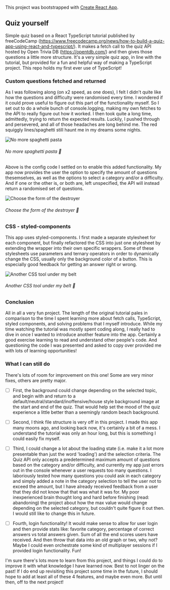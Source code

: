 This project was bootstrapped with [Create React App](https://github.com/facebook/create-react-app).

## Quiz yourself

Simple quiz based on a React TypeScript tutorial published by freeCodeCamp (https://www.freecodecamp.org/news/how-to-build-a-quiz-app-using-react-and-typescript/). It makes a fetch call to the quiz API hosted by Open Trivia DB (https://opentdb.com/) and then gives those questions a little more structure. It's a very simple quiz app, in line with the tutorial, but provided for a fun and helpful way of making a TypeScript project. This repo holds my first ever use of TypeScript!

### Custom questions fetched and returned

As I was following along (on x2 speed, as one does), I felt I didn't quite like how the questions and difficulty were randomised every time. I wondered if it could prove useful to figure out this part of the functionality myself. So I set out to do a whole bunch of console.logging, making my own fetches to the API to really figure out how it worked. I then took quite a long time, admittedly, trying to return the expected results. Luckily, I pushed through and persevered, and all of those headaches are long behind me. The red squiggly lines/spaghetti still haunt me in my dreams some nights.

![No more spaghetti pasta](https://user-images.githubusercontent.com/54646908/104854954-01d1be00-590a-11eb-9a0a-fc622104eb1a.png)
###### No more spaghetti pasta :spaghetti:

Above is the config code I settled on to enable this added functionality. My app now provides the user the option to specify the amount of questions thesemselves, as well as the options to select a category and/or a difficulty. And if one or the other is, or both are, left unspecified, the API will instead return a randomised set of questions. 

![Choose the form of the destroyer](https://user-images.githubusercontent.com/54646908/104853946-76096300-5904-11eb-9b9b-aac6688d8953.png)
###### Choose the form of the destroyer :ghost:

### CSS - styled-components

This app uses styled-components. I first made a separate stylesheet for each component, but finally refactored the CSS into just one stylesheet by extending the wrapper into their own specific wrappers. Some of these stylesheets use parameters and ternary operators in order to dynamically change the CSS, usually only the background color of a button. This is especially good feedback for getting an answer right or wrong.

![Another CSS tool under my belt](https://user-images.githubusercontent.com/54646908/104853949-786bbd00-5904-11eb-9e96-bf83de92a508.png)
###### Another CSS tool under my belt :construction_worker:

### Conclusion

All in all a very fun project. The length of the original tutorial pales in comparison to the time I spent learning more about fetch calls, TypeScript, styled components, and solving problems that I myself introduce. While my time watching the tutorial was mostly spent coding along, I really had to dive in once I wanted to introduce another feature into the app. Certainly a good exercise learning to read and understand other people's code. And questioning the code I was presented and asked to copy over provided me with lots of learning opportunities!

### What I can still do

There's lots of room for improvement on this one! Some are very minor fixes, others are pretty major. 

- [ ] First, the background could change depending on the selected topic, and begin with and return to a default/neutral/standard/inoffensive/house style background image at the start and end of the quiz. That would help set the mood of the quiz experience a little better than a seemingly random beach background. 

- [ ] Second, I think file structure is very off in this project. I made this app many moons ago, and looking back now, it's certainly a bit of a mess. I understand the tutorial was only an hour long, but this is something I could easily fix myself. 

- [ ] Third, I could change a lot about the loading state (i.e. make it a lot more presentable than just the word 'loading') and the selection criteria. The Quiz API only accepts a predetermined maximum amount of questions based on the category and/or difficulty, and currently my app just errors out in the console whenever a user requests too many questions. I laboriously tested how many questions you could ask in each category and simply added a note in the category selection to tell the user not to exceed the amount, but I have already received feedback from a user that they did not know that that was what it was for. My poor inexperienced brain thought long and hard before finishing (read: abandoning) the project about how the max value would change depending on the selected category, but couldn't quite figure it out then. I would still like to change this in future.

- [ ] Fourth, login functionality! It would make sense to allow for user login and then provide stats like: favorite category, percentage of correct answers vs total answers given. Sum of all the end scores users have received. And then throw that data into an old graph or two, why not? Maybe I could even orchestrate some kind of multiplayer sessions if I provided login functionality. Fun!

I'm sure there's lots more to learn from this project, and things I could do to improve it with what knowledge I have learned now. Best to not linger on the past! If I do end up revisiting this project some time in the future, I should hope to add at least all of these 4 features, and maybe even more. But until then, off to the next project!
